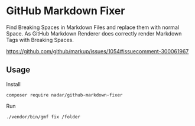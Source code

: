 # GitHub Markdown Fixer

Find Breaking Spaces in Markdown Files and replace them with normal Space. As GitHub Markdown Renderer does correctly render Markdown Tags with Breaking Spaces.

https://github.com/github/markup/issues/1054#issuecomment-300061967

## Usage

Install

```
composer require nadar/github-markdown-fixer
```

Run

```sh
./vendor/bin/gmf fix /folder
```
